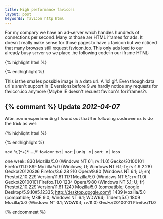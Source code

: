 ```yaml
---
title: High performance favicons
layout: post
keywords: favicon http html
---
```


For my company we have an ad-server which handles hundreds of connections per second. Many of those are HTML iframes for ads. It doesn't really make sense for those pages to have a favicon but we noticed that many browses still request favicon.ico. This only ads load to our already busy server so we place the following code in our iframe HTML:

{% highlight html %}
<link rel="shortcut icon" href="data:image/gif;base64,R0lGODlhAQABAIAAAP///wAAACH5BAEAAAAALAAAAAABAAEAAAICRAEAOw==">
{% endhighlight %}

This is the smalles possible image in a data url. A 1x1 gif. Even though data url's aren't support in IE versions before 9 we hardly notice any requests for favicon.ico anymore (Maybe IE doesn't request favicon's for iframes?).

{% comment %}
Update *2012-04-07* 
-------------------

After some experimenting I found out that the following code seems to do the trick as well:

{% highlight html %}
<link rel="shortcut icon" href="about:blank">
{% endhighlight %}

sed 's/[^+]*.....//' favicon.txt | sort | uniq -c | sort -n | less

one week:
    830 Mozilla/5.0 (Windows NT 6.1; rv:11.0) Gecko/20100101 Firefox/11.0
    899 Mozilla/5.0 (Windows; U; Windows NT 6.1; fr; rv:1.9.2.28) Gecko/20120306 Firefox/3.6.28
    910 Opera/9.80 (Windows NT 6.1; U; en) Presto/2.10.229 Version/11.61
   1171 Mozilla/5.0 (Windows NT 5.1; rv:11.0) Gecko/20100101 Firefox/11.0
   1234 Opera/9.80 (Windows NT 6.1; U; fr) Presto/2.10.229 Version/11.61
   1240 Mozilla/5.0 (compatible; Google Desktop/5.9.1005.12335; http://desktop.google.com/)
   1439 Mozilla/5.0 (compatible; MSIE 9.0; Windows NT 6.1; WOW64; Trident/5.0)
   1809 Mozilla/5.0 (Windows NT 6.1; WOW64; rv:11.0) Gecko/20100101 Firefox/11.0

{% endcomment %}

